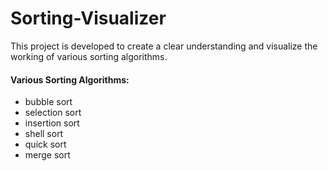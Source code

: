 # Sorting-Visualizer
This project is developed to create a clear understanding and visualize the working of various sorting algorithms.
#### Various Sorting Algorithms:
- bubble sort
- selection sort
- insertion sort
- shell sort
- quick sort
- merge sort
